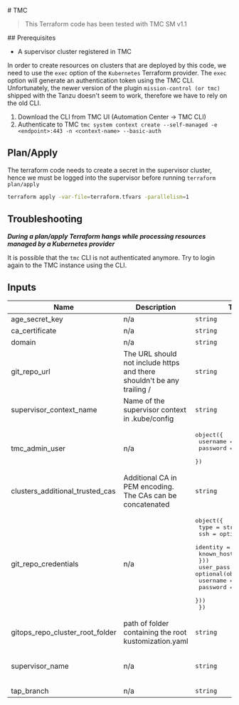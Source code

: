# TMC

> This Terraform code has been tested with TMC SM v1.1

## Prerequisites

- A supervisor cluster registered in TMC

In order to create resources on clusters that are deployed by this code, we need to use the `exec` option of the `Kubernetes` Terraform provider. The `exec` option will generate an authentication token using the TMC CLI. Unfortunately, the newer version of the plugin `mission-control (or tmc)` shipped with the Tanzu doesn't seem to work, therefore we have to rely on the old CLI.

1. Download the CLI from TMC UI (Automation Center -> TMC CLI)
1. Authenticate to TMC `tmc system context create --self-managed -e <endpoint>:443 -n <context-name> --basic-auth`

## Plan/Apply

The terraform code needs to create a secret in the supervisor cluster, hence we must be logged into the supervisor before running `terraform plan/apply`

```sh
terraform apply -var-file=terraform.tfvars -parallelism=1
```

## Troubleshooting

**<i>During a plan/apply Terraform hangs while processing resources managed by a Kubernetes provider</i>**

It is possible that the `tmc` CLI is not authenticated anymore. Try to login again to the TMC instance using the CLI.

<!-- BEGIN_TF_DOCS -->
<!-- This section will be overridden by terraform-docs. Do not change it.-->
## Inputs

| Name | Description | Type | Default | Required |
|------|-------------|------|---------|:--------:|
| age\_secret\_key | n/a | `string` | n/a | yes |
| ca\_certificate | n/a | `string` | n/a | yes |
| domain | n/a | `string` | n/a | yes |
| git\_repo\_url | The URL should not include https and there shouldn't be any trailing / | `string` | n/a | yes |
| supervisor\_context\_name | Name of the supervisor context in .kube/config | `string` | n/a | yes |
| tmc\_admin\_user | n/a | <pre>object({<br>    username = string<br>    password = string<br>  })</pre> | n/a | yes |
| clusters\_additional\_trusted\_cas | Additional CA in PEM encoding. The CAs can be concatenated | `string` | `null` | no |
| git\_repo\_credentials | n/a | <pre>object({<br>    type = string<br>    ssh = optional(object({<br>      identity    = string<br>      known_hosts = string<br>    }))<br>    user_pass = optional(object({<br>      username = string<br>      password = string<br>    }))<br>  })</pre> | `null` | no |
| gitops\_repo\_cluster\_root\_folder | path of folder containing the root kustomization.yaml | `string` | `""` | no |
| supervisor\_name | n/a | `string` | `"Name of the supervisor registered in TMC"` | no |
| tap\_branch | n/a | `string` | `"main"` | no |
<!-- END_TF_DOCS -->
